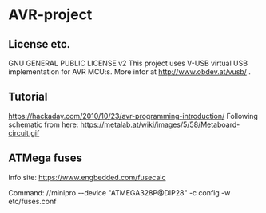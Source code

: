 # AVR-project

## License etc.
GNU GENERAL PUBLIC LICENSE v2
This project uses V-USB virtual USB implementation for AVR MCU:s. More infor at http://www.obdev.at/vusb/ .

## Tutorial
https://hackaday.com/2010/10/23/avr-programming-introduction/
Following schematic from here:
https://metalab.at/wiki/images/5/58/Metaboard-circuit.gif

## ATMega fuses
Info site:
https://www.engbedded.com/fusecalc

Command:
//minipro --device "ATMEGA328P@DIP28" -c config -w etc/fuses.conf

